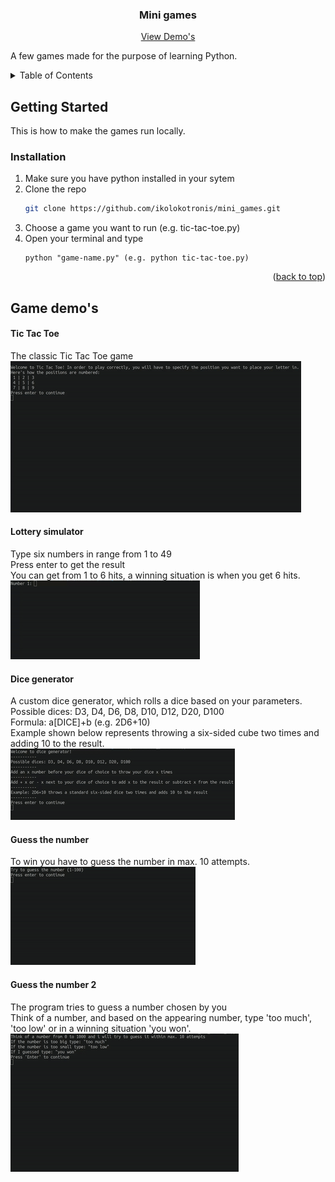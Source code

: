 <div id="top"></div>

  <h3 align="center">Mini games</h3>

  <p align="center">
    <a href="#game-demos">View Demo's</a>
  </p>
</div>


A few games made for the purpose of learning Python.



<!-- TABLE OF CONTENTS -->
<details>
  <summary>Table of Contents</summary>
  <ol>
    <li>
      <a href="#getting-started">Getting Started</a>
      <ul>
        <li><a href="#installation">Installation</a></li>
      </ul>
    </li>
    <li><a href="#game-demos">Game demo's</a></li>
  </ol>
</details>




<!-- GETTING STARTED -->
## Getting Started

This is how to make the games run locally.

### Installation

1. Make sure you have python installed in your sytem
2. Clone the repo
   ```sh
   git clone https://github.com/ikolokotronis/mini_games.git
   ```
3. Choose a game you want to run (e.g. tic-tac-toe.py)
4. Open your terminal and type
   ```
   python "game-name.py" (e.g. python tic-tac-toe.py)
   ```
<p align="right">(<a href="#top">back to top</a>)</p>



## Game demo's
#### Tic Tac Toe
The classic Tic Tac Toe game  
![](gifs/tic-tac-toe.gif)

#### Lottery simulator
Type six numbers in range from 1 to 49  
Press enter to get the result  
You can get from 1 to 6 hits, a winning situation is when you get 6 hits.  
![](gifs/lottery-simulator.gif)

#### Dice generator
A custom dice generator, which rolls a dice based on your parameters.  
Possible dices: D3, D4, D6, D8, D10, D12, D20, D100  
Formula: a[DICE]+b (e.g. 2D6+10)   
Example shown below represents throwing a six-sided cube two times and adding 10 to the result.  
![](gifs/dice-generator.gif)

#### Guess the number
 To win you have to guess the number in max. 10 attempts.  
![](gifs/guess-the-number.gif)

#### Guess the number 2
The program tries to guess a number chosen by you  
Think of a number, and based on the appearing number, type 'too much', 'too low' or in a winning situation 'you won'.  
![](gifs/guess_the_number_2.gif)    
